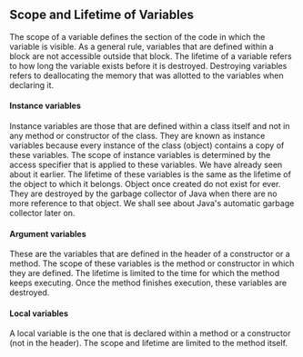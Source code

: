 ## Scope and Lifetime of Variables
The scope of a variable defines the section of the code in which the variable is visible. As a general rule, variables that are defined within a block are not accessible outside that block. The lifetime of a variable refers to how long the variable exists before it is destroyed. Destroying variables refers to deallocating the memory that was allotted to the variables when declaring it. 

#### Instance variables 
Instance variables are those that are defined within a class itself and not in any method or constructor of the class. They are known as instance variables because every instance of the class (object) contains a copy of these variables. The scope of instance variables is determined by the access specifier that is applied to these variables. We have already seen about it earlier. The lifetime of these variables is the same as the lifetime of the object to which it belongs. Object once created do not exist for ever. They are destroyed by the garbage collector of Java when there are no more reference to that object. We shall see about Java's automatic garbage collector later on. 

#### Argument variables 
These are the variables that are defined in the header of a constructor or a method. The scope of these variables is the method or constructor in which they are defined. The lifetime is limited to the time for which the method keeps executing. Once the method finishes execution, these variables are destroyed. 

#### Local variables 
A local variable is the one that is declared within a method or a constructor (not in the header). The scope and lifetime are limited to the method itself. 
